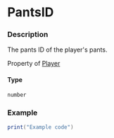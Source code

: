 # PantsID
### Description
The pants ID of the player's pants.

Property of [Player](/classes/Player/)

#### Type
`number`

### Example
```lua
print("Example code")
```
